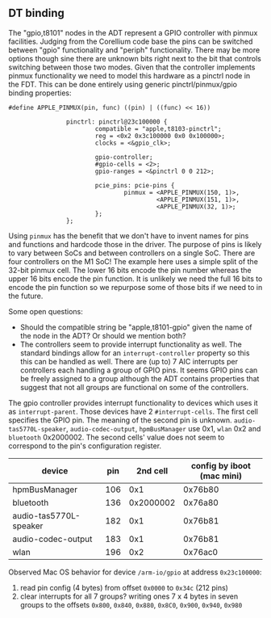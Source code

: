 ## DT binding

The "gpio,t8101" nodes in the ADT represent a GPIO controller with pinmux facilities.
Judging from the Corellium code base the pins can be switched between "gpio" functionality and "periph" functionality.
There may be more options though sine there are unknown bits right next to the bit that controls switching between those two modes.
Given that the controller implements pinmux functionality we need to model this hardware as a pinctrl node in the FDT.  This can be done entirely using generic pinctrl/pinmux/gpio binding properties:

```
#define APPLE_PINMUX(pin, func) ((pin) | ((func) << 16))

                pinctrl: pinctrl@23c100000 {
                        compatible = "apple,t8103-pinctrl";
                        reg = <0x2 0x3c100000 0x0 0x100000>;
                        clocks = <&gpio_clk>;

                        gpio-controller;
                        #gpio-cells = <2>;
                        gpio-ranges = <&pinctrl 0 0 212>;

                        pcie_pins: pcie-pins {
                                pinmux = <APPLE_PINMUX(150, 1)>,
                                         <APPLE_PINMUX(151, 1)>,
                                         <APPLE_PINMUX(32, 1)>;
                        };
                };
```
Using `pinmux` has the benefit that we don't have to invent names for pins and functions and hardcode those in the driver.
The purpose of pins is likely to vary between SoCs and between controllers on a single SoC.  There are four controllers on the M1 SoC!
The example here uses a simple split of the 32-bit pinmux cell.
The lower 16 bits encode the pin number whereas the upper 16 bits encode the pin function.
It is unlikely we need the full 16 bits to encode the pin function so we repurpose some of those bits if we need to in the future.

Some open questions:
* Should the compatible string be "apple,t8101-gpio" given the name of the node in the ADT?  Or should we mention both?
* The controllers seem to provide interrupt functionality as well.  The standard bindings allow for an `interrupt-controller` property so this this can be handled as well. There are (up to) 7 AIC interrupts per controllers each handling a group of GPIO pins.  It seems GPIO pins can be freely assigned to a group although the ADT contains properties that suggest that not all groups are functional on some of the controllers.

The gpio controller provides interrupt functionality to devices which uses it as `interrupt-parent`. Those devices have 2 `#interrupt-cells`. The first cell specifies the GPIO pin. The meaning of the second pin is unknown. `audio-tas5770L-speaker`, `audio-codec-output`, `hpmBusManager` use 0x1, `wlan` 0x2 and `bluetooth` 0x2000002. The second cells' value does not seem to correspond to the pin's configuration register.

device                 | pin | 2nd cell  | config by iboot (mac mini)
---------------------- | --- | --------- | --------------------------
hpmBusManager          | 106 | 0x1       | 0x76b80
bluetooth              | 136 | 0x2000002 | 0x76a80
audio-tas5770L-speaker | 182 | 0x1       | 0x76b81
audio-codec-output     | 183 | 0x1       | 0x76b81
wlan                   | 196 | 0x2       | 0x76ac0

Observed Mac OS behavior for device `/arm-io/gpio` at address `0x23c100000`:
1. read pin config (4 bytes) from offset `0x0000` to `0x34c` (212 pins)
2. clear interrupts for all 7 groups? writing ones 7 x 4 bytes in seven groups to the offsets `0x800`, `0x840`, `0x880`, `0x8C0`, `0x900`, `0x940`, `0x980`
